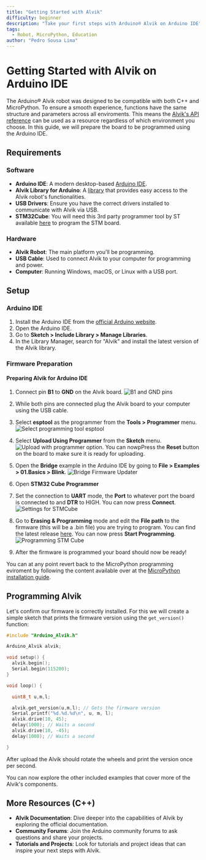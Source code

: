 ```yaml
---
title: "Getting Started with Alvik"
difficulty: beginner
description: "Take your first steps with Arduino® Alvik on Arduino IDE"
tags:
  - Robot, MicroPython, Education
author: "Pedro Sousa Lima"
---
```


# Getting Started with Alvik on Arduino IDE

The Arduino® Alvik robot was designed to be compatible with both C++ and MicroPython. To ensure a smooth experience, functions have the same structure and parameters across all enviroments. This means the [Alvik's API reference](https://docs.arduino.cc/tutorials/alvik/api-overview/) can be used as a resource regardless of which environment you choose. In this guide, we will prepare the board to be programmed using the Arduino IDE.

## Requirements

### Software

- **Arduino IDE**: A modern desktop-based [Arduino IDE](https://support.arduino.cc/hc/en-us/articles/360019833020-Download-and-install-Arduino-IDE).
- **Alvik Library for Arduino**: A [library](https://github.com/arduino-libraries/Arduino_Alvik) that provides easy access to the Alvik robot's functionalities.
- **USB Drivers**: Ensure you have the correct drivers installed to communicate with Alvik via USB.
- **STM32Cube**: You will need this 3rd party programmer tool by ST available [here](https://www.st.com/en/development-tools/stm32cubeprog.html) to program the STM board.

### Hardware

- **Alvik Robot**: The main platform you'll be programming.
- **USB Cable**: Used to connect Alvik to your computer for programming and power.
- **Computer**: Running Windows, macOS, or Linux with a USB port.

## Setup

### Arduino IDE

1. Install the Arduino IDE from the [official Arduino website](https://www.arduino.cc/en/software).
2. Open the Arduino IDE.
3. Go to **Sketch > Include Library > Manage Libraries**.
4. In the Library Manager, search for "Alvik" and install the latest version of the Alvik library.

### Firmware Preparation

#### Preparing Alvik for Arduino IDE

1. Connect pin **B1** to **GND** on the Alvik board.
![B1 and GND pins](assets/nano-esp32-gnd-b1.png)
3. While both pins are connected plug the Alvik board to your computer using the USB cable.
5. Select **esptool** as the programmer from the **Tools > Programmer** menu.
![Select programming tool esptool](assets/EsptoolSelection.png)
6. Select **Upload Using Programmer** from the **Sketch** menu.
![Upload with programmer option](assets/UploadWithProgrammer.png). You can nowpPress the **Reset** button on the board to make sure it is ready for uploading.
1. Open the **Bridge** example in the Arduino IDE by going to **File > Examples > 01.Basics > Blink**.
![Bridge Firmware Updater](assets/bridgeFirmware.png)
1. Open **STM32 Cube Programmer**
2.  Set the connection to **UART** mode, the **Port** to whatever port the board is connected to and **DTR** to HIGH. You can now press **Connect**.
![Settings for STMCube](assets/stmCubeSetup.png)
3.  Go to **Erasing & Programming** mode and edit the **File path** to the firmware (this will be a .bin file) you are trying to program. You can find the latest release [here](https://github.com/arduino-libraries/Arduino_Alvik/releases/tag/1.0.1). You can now press **Start Programming**.
![Programming STM Cube](assets/ProgrammingstmCube.png)


1.  After the firmware is programmed your board should now be ready!



You can at any point revert back to the MicroPython programming eviroment by following the content available over at the [MicroPython installation guide](https://docs.arduino.cc/micropython/micropython-course/course/installation/).

## Programming Alvik

Let's confirm our firmware is correctly installed. For this we will create a simple sketch that prints the firmware version using the ```get_version()``` function:

```c++
#include "Arduino_Alvik.h"

Arduino_Alvik alvik;

void setup() {
  alvik.begin();
  Serial.begin(115200);
}

void loop() {

  uint8_t u,m,l;

  alvik.get_version(u,m,l); // Gets the firmware version
  Serial.printf("%d.%d.%d\n", u, m, l);
  alvik.drive(10, 45);
  delay(1000); // Waits a second
  alvik.drive(10, -45);
  delay(1000); // Waits a second

}
```

After upload the Alvik should rotate the wheels and print the version once per second.

You can now explore the other included examples that cover more of the Alvik's components.


## More Resources (C++)

- **Alvik Documentation**: Dive deeper into the capabilities of Alvik by exploring the official documentation.
- **Community Forums**: Join the Arduino community forums to ask questions and share your projects.
- **Tutorials and Projects**: Look for tutorials and project ideas that can inspire your next steps with Alvik.

